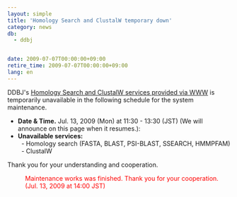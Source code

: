 ```yaml
---
layout: simple
title: 'Homology Search and ClustalW temporary down'
category: news
db:
  - ddbj


date: 2009-07-07T00:00:00+09:00
retire_time: 2009-07-07T00:00:00+09:00
lang: en
---
```


<html>DDBJ's <a href="/services-e.html" target="_blank">Homology Search and ClustalW services provided via WWW</a> is temporarily unavailable in the following schedule for the system maintenance.

<ul>
    <li><b>Date &amp; Time.</b> Jul. 13, 2009 (Mon) at 11:30 - 13:30 (JST) (We will announce on this page when it resumes.):</li>
    <li><b>Unavailable services:</b><br>  - Homology search (FASTA, BLAST, PSI-BLAST, SSEARCH, HMMPFAM)<br>  - ClustalW</li>
</ul>

<p>Thank you for your understanding and cooperation.</p>
<dd>
    <font color="#ff0000">Maintenance works was finished. Thank you for your cooperation.(Jul. 13, 2009 at 14:00 JST)</font>
</dd>
</html>
